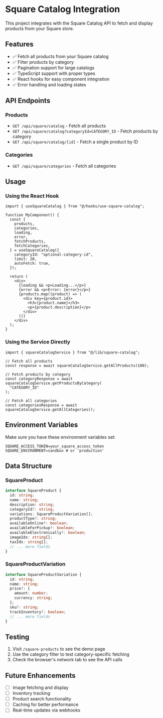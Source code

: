 # Square Catalog Integration

This project integrates with the Square Catalog API to fetch and display products from your Square store.

## Features

- ✅ Fetch all products from your Square catalog
- ✅ Filter products by category
- ✅ Pagination support for large catalogs
- ✅ TypeScript support with proper types
- ✅ React hooks for easy component integration
- ✅ Error handling and loading states

## API Endpoints

### Products

- `GET /api/square/catalog` - Fetch all products
- `GET /api/square/catalog?categoryId=CATEGORY_ID` - Fetch products by category
- `GET /api/square/catalog/[id]` - Fetch a single product by ID

### Categories

- `GET /api/square/categories` - Fetch all categories

## Usage

### Using the React Hook

```tsx
import { useSquareCatalog } from "@/hooks/use-square-catalog";

function MyComponent() {
  const {
    products,
    categories,
    loading,
    error,
    fetchProducts,
    fetchCategories,
  } = useSquareCatalog({
    categoryId: "optional-category-id",
    limit: 20,
    autoFetch: true,
  });

  return (
    <div>
      {loading && <p>Loading...</p>}
      {error && <p>Error: {error}</p>}
      {products.map((product) => (
        <div key={product.id}>
          <h3>{product.name}</h3>
          <p>{product.description}</p>
        </div>
      ))}
    </div>
  );
}
```

### Using the Service Directly

```tsx
import { squareCatalogService } from "@/lib/square-catalog";

// Fetch all products
const response = await squareCatalogService.getAllProducts(100);

// Fetch products by category
const categoryResponse = await squareCatalogService.getProductsByCategory(
  "CATEGORY_ID"
);

// Fetch all categories
const categoriesResponse = await squareCatalogService.getAllCategories();
```

## Environment Variables

Make sure you have these environment variables set:

```env
SQUARE_ACCESS_TOKEN=your_square_access_token
SQUARE_ENVIRONMENT=sandbox # or 'production'
```

## Data Structure

### SquareProduct

```typescript
interface SquareProduct {
  id: string;
  name: string;
  description: string;
  categoryId?: string;
  variations: SquareProductVariation[];
  productType?: string;
  availableOnline?: boolean;
  availableForPickup?: boolean;
  availableElectronically?: boolean;
  imageIds: string[];
  taxIds: string[];
  // ... more fields
}
```

### SquareProductVariation

```typescript
interface SquareProductVariation {
  id: string;
  name: string;
  price?: {
    amount: number;
    currency: string;
  };
  sku?: string;
  trackInventory?: boolean;
  // ... more fields
}
```

## Testing

1. Visit `/square-products` to see the demo page
2. Use the category filter to test category-specific fetching
3. Check the browser's network tab to see the API calls

## Future Enhancements

- [ ] Image fetching and display
- [ ] Inventory tracking
- [ ] Product search functionality
- [ ] Caching for better performance
- [ ] Real-time updates via webhooks
